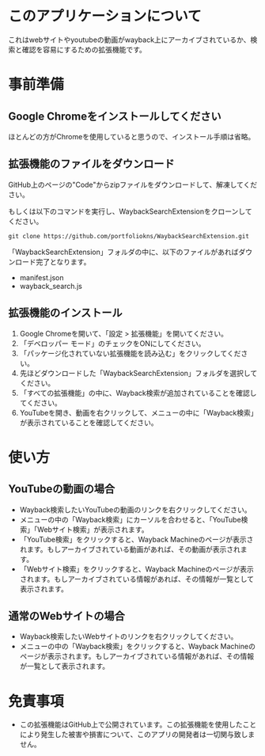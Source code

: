 # このアプリケーションについて
これはwebサイトやyoutubeの動画がwayback上にアーカイブされているか、検索と確認を容易にするための拡張機能です。

# 事前準備
## Google Chromeをインストールしてください
ほとんどの方がChromeを使用していると思うので、インストール手順は省略。

## 拡張機能のファイルをダウンロード
GitHub上のページの"Code"からzipファイルをダウンロードして、解凍してください。

もしくは以下のコマンドを実行し、WaybackSearchExtensionをクローンしてください。
```
git clone https://github.com/portfoliokns/WaybackSearchExtension.git
```

「WaybackSearchExtension」フォルダの中に、以下のファイルがあればダウンロード完了となります。
- manifest.json
- wayback_search.js

## 拡張機能のインストール
1. Google Chromeを開いて、「設定 > 拡張機能」を開いてください。
2. 「デベロッパー モード」のチェックをONにしてください。
3. 「パッケージ化されていない拡張機能を読み込む」をクリックしてください。
4. 先ほどダウンロードした「WaybackSearchExtension」フォルダを選択してください。
5. 「すべての拡張機能」の中に、Wayback検索が追加されていることを確認してください。
6. YouTubeを開き、動画を右クリックして、メニューの中に「Wayback検索」が表示されていることを確認してください。

# 使い方
## YouTubeの動画の場合
- Wayback検索したいYouTubeの動画のリンクを右クリックしてください。
- メニューの中の「Wayback検索」にカーソルを合わせると、「YouTube検索」「Webサイト検索」が表示されます。
- 「YouTube検索」をクリックすると、Wayback Machineのページが表示されます。もしアーカイブされている動画があれば、その動画が表示されます。
- 「Webサイト検索」をクリックすると、Wayback Machineのページが表示されます。もしアーカイブされている情報があれば、その情報が一覧として表示されます。
## 通常のWebサイトの場合
- Wayback検索したいWebサイトのリンクを右クリックしてください。
- メニューの中の「Wayback検索」をクリックすると、Wayback Machineのページが表示されます。もしアーカイブされている情報があれば、その情報が一覧として表示されます。

# 免責事項
- この拡張機能はGitHub上で公開されています。この拡張機能を使用したことにより発生した被害や損害について、このアプリの開発者は一切関与致しません。
